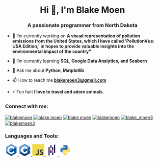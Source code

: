 <h1 align="center">Hi 👋, I'm Blake Moen</h1>
<h3 align="center">A passionate programmer from North Dakota</h3>

- 🔭 I’m currently working on **A visual representation of pollution emissions from the United States, which I have called 'PollutionVue: USA Edition,' in hopes to provide valuable insights into the environmental impact of the country"**

- 🌱 I’m currently learning **SQL, Google Data Analytics, and Seaborn**

- 💬 Ask me about **Python, Matplotlib**

- 📫 How to reach me **blakemoen3@gmail.com**

- ⚡ Fun fact **I love to travel and adore animals.**

<h3 align="left">Connect with me:</h3>
<p align="left">
<a href="https://dev.to/blakemoen" target="blank"><img align="center" src="https://raw.githubusercontent.com/rahuldkjain/github-profile-readme-generator/master/src/images/icons/Social/devto.svg" alt="blakemoen" height="30" width="40" /></a>
<a href="https://linkedin.com/in/blake moen" target="blank"><img align="center" src="https://raw.githubusercontent.com/rahuldkjain/github-profile-readme-generator/master/src/images/icons/Social/linked-in-alt.svg" alt="blake moen" height="30" width="40" /></a>
<a href="https://stackoverflow.com/users/blake moen" target="blank"><img align="center" src="https://raw.githubusercontent.com/rahuldkjain/github-profile-readme-generator/master/src/images/icons/Social/stack-overflow.svg" alt="blake moen" height="30" width="40" /></a>
<a href="https://kaggle.com/blakemoen" target="blank"><img align="center" src="https://raw.githubusercontent.com/rahuldkjain/github-profile-readme-generator/master/src/images/icons/Social/kaggle.svg" alt="blakemoen" height="30" width="40" /></a>
<a href="https://instagram.com/blake_moen3" target="blank"><img align="center" src="https://raw.githubusercontent.com/rahuldkjain/github-profile-readme-generator/master/src/images/icons/Social/instagram.svg" alt="blake_moen3" height="30" width="40" /></a>
<a href="https://www.hackerrank.com/blakemoen3" target="blank"><img align="center" src="https://raw.githubusercontent.com/rahuldkjain/github-profile-readme-generator/master/src/images/icons/Social/hackerrank.svg" alt="blakemoen3" height="30" width="40" /></a>
</p>

<h3 align="left">Languages and Tools:</h3>
<p align="left"> <a href="https://www.cprogramming.com/" target="_blank" rel="noreferrer"> <img src="https://raw.githubusercontent.com/devicons/devicon/master/icons/c/c-original.svg" alt="c" width="40" height="40"/> </a> <a href="https://www.w3schools.com/cpp/" target="_blank" rel="noreferrer"> <img src="https://raw.githubusercontent.com/devicons/devicon/master/icons/cplusplus/cplusplus-original.svg" alt="cplusplus" width="40" height="40"/> </a> <a href="https://developer.mozilla.org/en-US/docs/Web/JavaScript" target="_blank" rel="noreferrer"> <img src="https://raw.githubusercontent.com/devicons/devicon/master/icons/javascript/javascript-original.svg" alt="javascript" width="40" height="40"/> </a> <a href="https://pandas.pydata.org/" target="_blank" rel="noreferrer"> <img src="https://raw.githubusercontent.com/devicons/devicon/2ae2a900d2f041da66e950e4d48052658d850630/icons/pandas/pandas-original.svg" alt="pandas" width="40" height="40"/> </a> <a href="https://www.python.org" target="_blank" rel="noreferrer"> <img src="https://raw.githubusercontent.com/devicons/devicon/master/icons/python/python-original.svg" alt="python" width="40" height="40"/> </a> </p>


